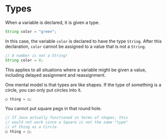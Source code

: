 # Types

When a variable is declared, it is given a type.

```java
String color = "green";
```

In this case, the variable `color` is declared to have the type `String`.
After this declaration, `color` cannot be assigned to a value that is not a `String`.

```java
// A number is not a String!
String color = 8;
```

This applies to all situations where a variable might be given a value,
including delayed assignment and reassignment.

One mental model is that types are like shapes. If the type of something is a circle, 
you can only put circles into it.

```java
◯ thing = ◯;
```

You cannot put square pegs in that round hole.

```java
// If Java actually functioned in terms of shapes, this
// would not work since a Square is not the same "type" 
// of thing as a Circle.
◯ thing = ▢;
```
